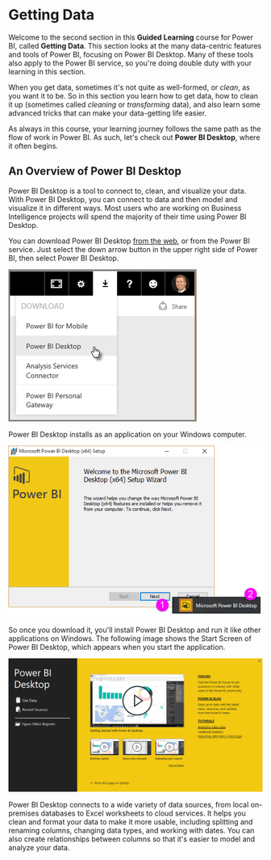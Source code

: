 <properties
   pageTitle="Overview of Power BI Desktop"
   description="Get to know Power BI Desktop"
   services="powerbi"
   documentationCenter=""
   authors="davidiseminger"
   manager="mblythe"
   backup=""
   editor=""
   tags=""
   qualityFocus="no"
   qualityDate=""
   featuredVideoId="mdy-eRev6HM"
   courseDuration="4m"/>

<tags
   ms.service="powerbi"
   ms.devlang="NA"
   ms.topic="article"
   ms.tgt_pltfrm="NA"
   ms.workload="powerbi"
   ms.date="06/20/2016"
   ms.author="davidi"/>

# Getting Data

Welcome to the second section in this **Guided Learning** course for Power BI, called **Getting Data**. This section looks at the many data-centric features and tools of Power BI, focusing on Power BI Desktop. Many of these tools also apply to the Power BI service, so you're doing double duty with your learning in this section.

When you get data, sometimes it's not quite as well-formed, or *clean*, as you want it to be. So in this section you learn how to get data, how to clean it up (sometimes called *cleaning* or *transforming* data), and also learn some advanced tricks that can make your data-getting life easier.

As always in this course, your learning journey follows the same path as the flow of work in Power BI. As such, let's check out **Power BI Desktop**, where it often begins.

## An Overview of Power BI Desktop

Power BI Desktop is a tool to connect to, clean, and visualize your data. With Power BI Desktop, you can connect to data and then model and visualize it in different ways. Most users who are working on Business Intelligence projects will spend the majority of their time using Power BI Desktop.

You can download Power BI Desktop [from the web](http://go.microsoft.com/fwlink/?LinkID=521662), or from the Power BI service. Just select the down arrow button in the upper right side of Power BI, then select Power BI Desktop.

![](media/powerbi-learning-1-1-overview-of-power-bi-desktop/1-1_1.png)

Power BI Desktop installs as an application on your Windows computer.

![](media/powerbi-learning-1-1-overview-of-power-bi-desktop/1-1_2.png)

So once you download it, you'll install Power BI Desktop and run it like other applications on Windows. The following image shows the Start Screen of Power BI Desktop, which appears when you start the application.

![](media/powerbi-learning-1-1-overview-of-power-bi-desktop/1-1_3.png)

Power BI Desktop connects to a wide variety of data sources, from local on-premises databases to Excel worksheets to cloud services. It helps you clean and format your data to make it more usable, including splitting and renaming columns, changing data types, and working with dates. You can also create relationships between columns so that it's easier to model and analyze your data.
